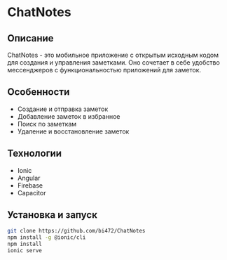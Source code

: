 # ChatNotes

## Описание
ChatNotes - это мобильное приложение с открытым исходным кодом для создания и управления заметками. Оно сочетает в себе удобство мессенджеров с функциональностью приложений для заметок.

## Особенности
- Создание и отправка заметок
- Добавление заметок в избранное
- Поиск по заметкам
- Удаление и восстановление заметок

## Технологии
- Ionic
- Angular
- Firebase
- Capacitor

## Установка и запуск
```bash
git clone https://github.com/bi472/ChatNotes
npm install -g @ionic/cli
npm install
ionic serve
